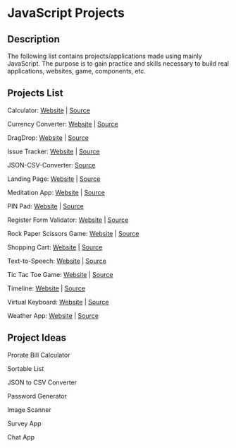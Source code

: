 # JavaScript Projects

## Description
The following list contains projects/applications made using mainly JavaScript. The purpose is to gain practice and skills necessary to build real applications, websites, game, components, etc.

## Projects List
Calculator: [Website](https://ejnguyen619.github.io/javascript-projects/Calculator/) | [Source](https://github.com/ejnguyen619/javascript-projects/tree/main/Calculator)

Currency Converter: [Website](https://ejnguyen619.github.io/javascript-projects/Currency-Converter/) | [Source](https://github.com/ejnguyen619/javascript-projects/tree/main/Currency-Converter)

DragDrop: [Website](https://ejnguyen619.github.io/javascript-projects/DragDrop/) | [Source](https://github.com/ejnguyen619/javascript-projects/tree/main/DragDrop)

Issue Tracker: [Website](https://ejnguyen619.github.io/javascript-projects/Issue-Tracker/) | [Source](https://github.com/ejnguyen619/javascript-projects/tree/main/Issue-Tracker)

JSON-CSV-Converter: [Source](https://github.com/ejnguyen619/javascript-projects/tree/main/JSON=CSV-Converter)

Landing Page: [Website](https://ejnguyen619.github.io/javascript-projects/Landing-Page/) | [Source](https://github.com/ejnguyen619/javascript-projects/tree/main/Landing-Page)

Meditation App: [Website](https://ejnguyen619.github.io/javascript-projects/Meditation/) | [Source](https://github.com/ejnguyen619/javascript-projects/tree/main/Meditation)

PIN Pad: [Website](https://ejnguyen619.github.io/javascript-projects/PIN-Pad/) | [Source](https://github.com/ejnguyen619/javascript-projects/tree/main/PIN-Pad)

Register Form Validator: [Website](https://ejnguyen619.github.io/javascript-projects/Register-Form-Validator/) | [Source](https://github.com/ejnguyen619/javascript-projects/tree/main/Register-Form-Validator)

Rock Paper Scissors Game: [Website](https://ejnguyen619.github.io/javascript-projects/Rock-Paper-Scissors/) | [Source](https://github.com/ejnguyen619/javascript-projects/tree/main/Rock-Paper-Scissors)

Shopping Cart: [Website](https://vanilla-shopping-cart.netlify.app/) | [Source](https://github.com/ejnguyen619/javascript-projects/tree/main/Shopping-Cart)

Text-to-Speech: [Website](https://ejnguyen619.github.io/javascript-projects/Text-to-Speech/) | [Source](https://github.com/ejnguyen619/javascript-projects/tree/main/Text-to-Speech)

Tic Tac Toe Game: [Website](https://ejnguyen619.github.io/javascript-projects/Tic-Tac-Toe/) | [Source](https://github.com/ejnguyen619/javascript-projects/tree/main/Tic-Tac-Toe)

Timeline: [Website](https://ejnguyen619.github.io/javascript-projects/Timeline/) | [Source](https://github.com/ejnguyen619/javascript-projects/tree/main/Timeline)

Virtual Keyboard: [Website](https://ejnguyen619.github.io/javascript-projects/Virtual-Keyboard/) | [Source](https://github.com/ejnguyen619/javascript-projects/tree/main/Virtual-Keyboard)

Weather App: [Website](https://ejnguyen619.github.io/javascript-projects/Weather/) | [Source](https://github.com/ejnguyen619/javascript-projects/tree/main/Weather)

## Project Ideas
Prorate Bill Calculator

Sortable List

JSON to CSV Converter

Password Generator

Image Scanner

Survey App

Chat App